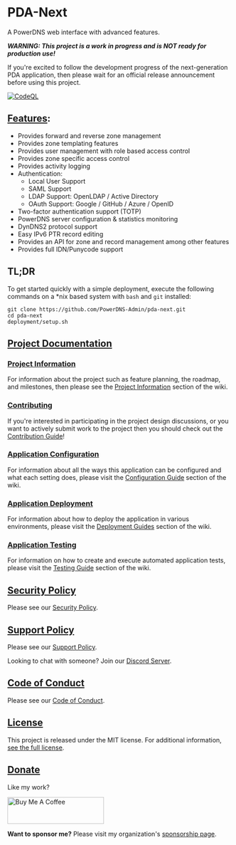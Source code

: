 # PDA-Next

A PowerDNS web interface with advanced features.

***WARNING: This project is a work in progress and is NOT ready for production use!***

If you're excited to follow the development progress of the next-generation PDA application, then please wait for
an official release announcement before using this project.

[![CodeQL](https://github.com/PowerDNS-Admin/pda-next/actions/workflows/codeql-analysis.yml/badge.svg)](https://github.com/PowerDNS-Admin/pda-next/actions/workflows/codeql-analysis.yml)

## [Features](https://github.com/PowerDNS-Admin/pda-next/blob/main/docs/wiki/project/features.md):

- Provides forward and reverse zone management
- Provides zone templating features
- Provides user management with role based access control
- Provides zone specific access control
- Provides activity logging
- Authentication:
  - Local User Support
  - SAML Support
  - LDAP Support: OpenLDAP / Active Directory
  - OAuth Support: Google / GitHub / Azure / OpenID
- Two-factor authentication support (TOTP)
- PowerDNS server configuration & statistics monitoring
- DynDNS2 protocol support
- Easy IPv6 PTR record editing
- Provides an API for zone and record management among other features
- Provides full IDN/Punycode support

## TL;DR

To get started quickly with a simple deployment, execute the following commands on a *nix based system
with `bash` and `git` installed:

```
git clone https://github.com/PowerDNS-Admin/pda-next.git
cd pda-next
deployment/setup.sh
```

## [Project Documentation](https://github.com/PowerDNS-Admin/pda-next/blob/main/docs/README.md)

### [Project Information](https://github.com/PowerDNS-Admin/pda-next/blob/main/docs/wiki/project/README.md)

For information about the project such as feature planning, the roadmap, and milestones, then please see the
[Project Information](https://github.com/PowerDNS-Admin/pda-next/blob/main/docs/wiki/project/README.md) section of the wiki.

### [Contributing](https://github.com/PowerDNS-Admin/pda-next/blob/main/docs/wiki/contributing/README.md)

If you're interested in participating in the project design discussions, or you want to actively submit work to the
project then you should check out the
[Contribution Guide](https://github.com/PowerDNS-Admin/pda-next/blob/main/docs/wiki/contributing/README.md)!

### [Application Configuration](https://github.com/PowerDNS-Admin/pda-next/blob/main/docs/wiki/configuration/README.md)

For information about all the ways this application can be configured and what each setting does, please visit the
[Configuration Guide](https://github.com/PowerDNS-Admin/pda-next/blob/main/docs/wiki/configuration/README.md) section of the wiki.

### [Application Deployment](https://github.com/PowerDNS-Admin/pda-next/blob/main/docs/wiki/deployment/README.md)

For information about how to deploy the application in various environments, please visit the
[Deployment Guides](https://github.com/PowerDNS-Admin/pda-next/blob/main/docs/wiki/deployment/README.md) section of the wiki.

### [Application Testing](https://github.com/PowerDNS-Admin/pda-next/blob/main/docs/wiki/testing/README.md)

For information on how to create and execute automated application tests, please visit the
[Testing Guide](https://github.com/PowerDNS-Admin/pda-next/blob/main/docs/wiki/testing/README.md) section of the wiki.

## [Security Policy](https://github.com/PowerDNS-Admin/pda-next/blob/main/.github/SECURITY.md)

Please see our
[Security Policy](https://github.com/PowerDNS-Admin/pda-next/blob/main/.github/SECURITY.md).

## [Support Policy](https://github.com/PowerDNS-Admin/pda-next/blob/main/docs/wiki/support/README.md)

Please see our
[Support Policy](https://github.com/PowerDNS-Admin/pda-next/blob/main/docs/wiki/support/README.md).

Looking to chat with someone? Join our [Discord Server](https://discord.powerdnsadmin.org).

## [Code of Conduct](https://github.com/PowerDNS-Admin/pda-next/blob/main/.github/CODE_OF_CONDUCT.md)

Please see our
[Code of Conduct](https://github.com/PowerDNS-Admin/pda-next/blob/main/.github/CODE_OF_CONDUCT.md).

## [License](https://github.com/PowerDNS-Admin/pda-next/blob/main/LICENSE)

This project is released under the MIT license. For additional
information, [see the full license](https://github.com/PowerDNS-Admin/pda-next/blob/main/LICENSE).

## [Donate](https://www.buymeacoffee.com/AzorianMatt)

Like my work?

<a href="https://www.buymeacoffee.com/AzorianMatt" target="_blank"><img src="https://cdn.buymeacoffee.com/buttons/v2/default-blue.png" alt="Buy Me A Coffee" style="height: 60px !important;width: 217px !important;" ></a>

**Want to sponsor me?** Please visit my organization's [sponsorship page](https://github.com/sponsors/AzorianSolutions).
